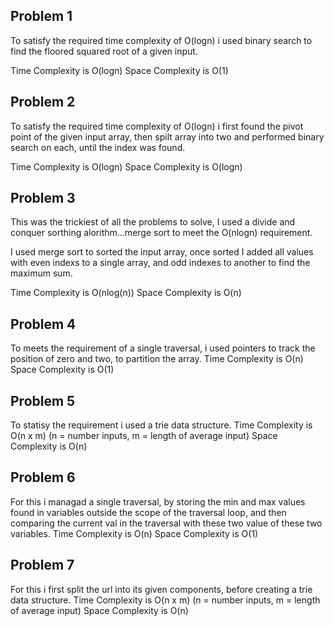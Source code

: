 ## Problem 1

To satisfy the required time complexity of O(logn) i used binary search to find the floored squared root of a given input.

Time Complexity is O(logn)
Space Complexity is O(1)

## Problem 2

To satisfy the required time complexity of O(logn) i first found the pivot point of the given input array, then spilt
array into two and performed binary search on each, until the index was found.

Time Complexity is O(logn)
Space Complexity is O(logn)

## Problem 3

This was the trickiest of all the problems to solve, I used a divide and conquer sorthing alorithm...merge sort to meet the
O(nlogn) requirement.

I used merge sort to sorted the input array, once sorted I added all values with even indexs to a single array, and odd indexes to another
to find the maximum sum.

Time Complexity is O(nlog(n))
Space Complexity is O(n)

## Problem 4

To meets the requirement of a single traversal, i used pointers to track the position of zero and two, to partition the array.
Time Complexity is O(n)
Space Complexity is O(1)

## Problem 5

To statisy the requirement i used a trie data structure.
Time Complexity is O(n x m) (n = number inputs, m = length of average input)
Space Complexity is O(n)

## Problem 6

For this i managad a single traversal, by storing the min and max values found in variables outside the scope of the 
traversal loop, and then comparing the current val in the traversal with these two value of these two variables.
Time Complexity is O(n)
Space Complexity is O(1)

## Problem 7

For this i first split the url into its given components, before creating a trie data structure.
Time Complexity is O(n x m) (n = number inputs, m = length of average input)
Space Complexity is O(n)
